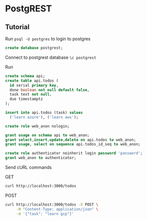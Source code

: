 # PostgREST

## Tutorial

Run `psql -U postgres` to login to postgres

```sql
create database postgrest;
```

Connect to postgrest database
`\c postgrest`

Run
```sql
create schema api;
create table api.todos (
  id serial primary key,
  done boolean not null default false,
  task text not null,
  due timestamptz
);

insert into api.todos (task) values
  ('learn azure'), ('learn aws');

create role web_anon nologin;

grant usage on schema api to web_anon;
grant select,insert,update,delete on api.todos to web_anon;
grant usage, select on sequence api.todos_id_seq to web_anon;

create role authenticator noinherit login password 'password';
grant web_anon to authenticator;
```

Send cURL commands

GET
```bash
curl http://localhost:3000/todos
```

POST
```bash
curl http://localhost:3000/todos -X POST \
     -H "Content-Type: application/json" \
     -d '{"task": "learn gcp"}'
```
